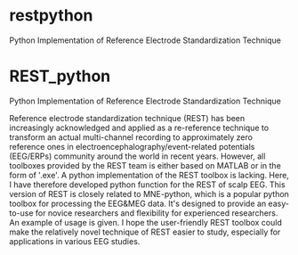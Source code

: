 # restpython
Python Implementation of Reference Electrode Standardization Technique
# REST_python
Python Implementation of Reference Electrode Standardization Technique

Reference electrode standardization technique (REST) has been increasingly acknowledged and applied as a re-reference technique to transform an actual multi-channel recording to approximately zero reference ones in electroencephalography/event-related potentials (EEG/ERPs) community around the world in recent years. However, all toolboxes provided by the REST team is either based on MATLAB or in the form of '.exe'. A python implementation of the REST toolbox is lacking. Here, I have therefore developed python function for the REST of scalp EEG. This version of REST is closely related to MNE-python, which is a popular python toolbox for processing the EEG&MEG data. It's designed to provide an easy-to-use for novice researchers and flexibility for experienced researchers. An example of usage is given. I hope the user-friendly REST toolbox could make the relatively novel technique of REST easier to study, especially for applications in various EEG studies.
